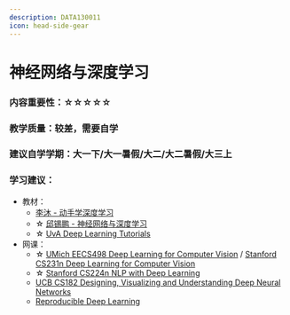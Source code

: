 ```yaml
---
description: DATA130011
icon: head-side-gear
---
```


# 神经网络与深度学习

### 内容重要性：☆☆☆☆☆

### 教学质量：较差，需要自学

### 建议自学学期：大一下/大一暑假/大二/大二暑假/大三上

### 学习建议：

* 教材：
  * [李沐 - 动手学深度学习](https://zh-v2.d2l.ai/)
  * ☆ [邱锡鹏 - 神经网络与深度学习](https://book.douban.com/subject/35044046/)
  * ☆ [UvA Deep Learning Tutorials](https://uvadlc-notebooks.readthedocs.io/en/latest/index.html)
* 网课：
  * ☆ [UMich EECS498 Deep Learning for Computer Vision](https://csdiy.wiki/%E6%B7%B1%E5%BA%A6%E5%AD%A6%E4%B9%A0/EECS498-007/) / [Stanford CS231n Deep Learning for Computer Vision](https://csdiy.wiki/%E6%B7%B1%E5%BA%A6%E5%AD%A6%E4%B9%A0/CS231/)
  * ☆ [Stanford CS224n NLP with Deep Learning](https://csdiy.wiki/%E6%B7%B1%E5%BA%A6%E5%AD%A6%E4%B9%A0/CS224n/)
  * [UCB CS182 Designing, Visualizing and Understanding Deep Neural Networks](https://www.bilibili.com/video/BV1PK4y1U751)
  * [Reproducible Deep Learning](https://www.sscardapane.it/teaching/reproducibledl/)

